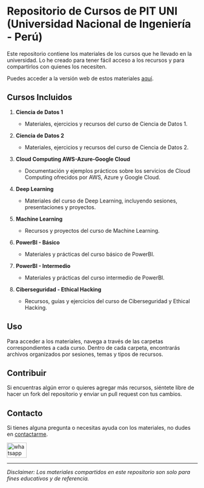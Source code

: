 # Repositorio de Cursos de PIT UNI (Universidad Nacional de Ingeniería - Perú)

Este repositorio contiene los materiales de los cursos que he llevado en la universidad. Lo he creado para tener fácil acceso a los recursos y para compartirlos con quienes los necesiten.

Puedes acceder a la versión web de estos materiales [aquí](https://pit-uni.vercel.app).

## Cursos Incluidos

1. **Ciencia de Datos 1**
   - Materiales, ejercicios y recursos del curso de Ciencia de Datos 1.

2. **Ciencia de Datos 2**
   - Materiales, ejercicios y recursos del curso de Ciencia de Datos 2.

3. **Cloud Computing AWS-Azure-Google Cloud**
   - Documentación y ejemplos prácticos sobre los servicios de Cloud Computing ofrecidos por AWS, Azure y Google Cloud.

4. **Deep Learning**
   - Materiales del curso de Deep Learning, incluyendo sesiones, presentaciones y proyectos.

5. **Machine Learning**
   - Recursos y proyectos del curso de Machine Learning.

6. **PowerBI - Básico**
   - Materiales y prácticas del curso básico de PowerBI.

7. **PowerBI - Intermedio**
   - Materiales y prácticas del curso intermedio de PowerBI.

8. **Ciberseguridad - Ethical Hacking**
   - Recursos, guías y ejercicios del curso de Ciberseguridad y Ethical Hacking.

## Uso

Para acceder a los materiales, navega a través de las carpetas correspondientes a cada curso. Dentro de cada carpeta, encontrarás archivos organizados por sesiones, temas y tipos de recursos.

## Contribuir

Si encuentras algún error o quieres agregar más recursos, siéntete libre de hacer un fork del repositorio y enviar un pull request con tus cambios. 

## Contacto

Si tienes alguna pregunta o necesitas ayuda con los materiales, no dudes en [contactarme](https://github.com/Karmatack).

<a href="https://wa.me/51902985139" target="_blank">
    <img src="https://raw.githubusercontent.com/maurodesouza/profile-readme-generator/master/src/assets/icons/social/whatsapp/default.svg" width="52" height="40" alt="whatsapp logo" />
</a>

---

_Disclaimer: Los materiales compartidos en este repositorio son solo para fines educativos y de referencia._
